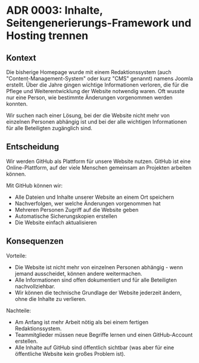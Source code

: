 # ADR 0003: Inhalte, Seitengenerierungs-Framework und Hosting trennen

## Kontext

Die bisherige Homepage wurde mit einem Redaktionssystem (auch "Content-Management-System" oder kurz "CMS" genannt)
namens Joomla erstellt. Über die Jahre gingen wichtige Informationen verloren, die für die Pflege und Weiterentwicklung
der Website notwendig waren. Oft wusste nur eine Person, wie bestimmte Änderungen vorgenommen werden konnten.

Wir suchen nach einer Lösung, bei der die Website nicht mehr von einzelnen Personen abhängig ist und bei der alle
wichtigen Informationen für alle Beteiligten zugänglich sind.

## Entscheidung

Wir werden GitHub als Plattform für unsere Website nutzen. GitHub ist eine Online-Plattform, auf der viele Menschen
gemeinsam an Projekten arbeiten können.

Mit GitHub können wir:

- Alle Dateien und Inhalte unserer Website an einem Ort speichern
- Nachverfolgen, wer welche Änderungen vorgenommen hat
- Mehreren Personen Zugriff auf die Website geben
- Automatische Sicherungskopien erstellen
- Die Website einfach aktualisieren

## Konsequenzen

Vorteile:

- Die Website ist nicht mehr von einzelnen Personen abhängig - wenn jemand ausscheidet, können andere weitermachen.
- Alle Informationen sind offen dokumentiert und für alle Beteiligten nachvollziehbar.
- Wir können die technische Grundlage der Website jederzeit ändern, ohne die Inhalte zu verlieren.

Nachteile:

- Am Anfang ist mehr Arbeit nötig als bei einem fertigen Redaktionssystem.
- Teammitglieder müssen neue Begriffe lernen und einen GitHub-Account erstellen.
- Alle Inhalte auf GitHub sind öffentlich sichtbar (was aber für eine öffentliche Website kein großes Problem ist).
